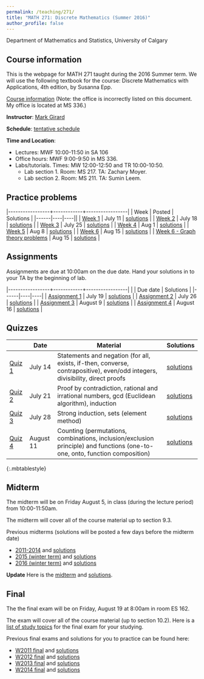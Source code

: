 ```yaml
---
permalink: /teaching/271/
title: "MATH 271: Discrete Mathematics (Summer 2016)"
author_profile: false
---
```

Department of Mathematics and Statistics, University of Calgary

## Course information

This is the webpage for MATH 271 taught during the 2016 Summer term. We will use the following textbook for the course: Discrete Mathematics with Applications, 4th edition, by Susanna Epp.

[Course information](271outline.pdf)
(Note: the office is incorrectly listed on this document. My office is located at MS 336.)

**Instructor**: [Mark Girard](http://people.ucalgary.ca/~mwgirard/)

**Schedule**: [tentative schedule](schedule.pdf)

**Time and Location**:
 - Lectures: MWF 10:00-11:50 in SA 106
 - Office hours: MWF 9:00-9:50 in MS 336.
 - Labs/tutorials. Times: MW 12:00-12:50 and TR 10:00-10:50.
   * Lab section 1. Room: MS 217. TA: Zachary Moyer.
   * Lab section 2. Room: MS 211. TA: Sumin Leem.



## Practice problems

|-----------------+------------+-----------------|
| Week | Posted | Solutions |
|------|----|----||
| [Week 1](Problems-Week1.pdf) | July 11 | [solutions](Solutions-Week1.pdf) |
| [Week 2](Problems-Week2.pdf) | July 18 | [solutions](Solutions-Week2.pdf) |
| [Week 3](Problems-Week3.pdf) | July 25 | [solutions](Solutions-Week3.pdf) |
| [Week 4](Problems-Week4.pdf) | Aug 1   | [solutions](Solutions-Week4.pdf) |
| [Week 5](Problems-Week5.pdf) | Aug 8   | [solutions](Solutions-Week5.pdf) |
| [Week 6](Problems-Week6.pdf) | Aug 15  | [solutions](Solutions-Week6.pdf) |
| [Week 6 - Graph theory problems](Extra-problems-week6.pdf) | Aug 15 | [solutions](Extra-problems-solutions-week6.pdf) |



## Assignments

Assignments are due at 10:00am on the due date. Hand your solutions in to your TA by the beginning of lab.

|-----------------+------------+-----------------|
| | Due date | Solutions |
|------|----|----|
| [Assignment 1](Assignment1.pdf) | July 19 | [solutions](Assignment1-solution.pdf) |
| [Assignment 2](Assignment2.pdf) | July 26 | [solutions](Assignment2-solution.pdf) |
| [Assignment 3](Assignment3.pdf) | August 9 | [solutions](Assignment3-solution.pdf) |
| [Assignment 4](Assignment4.pdf) | August 16 | [solutions](Assignment4-solution.pdf) |



## Quizzes

| | Date |Material | Solutions |
|------|----|----|----|
| [Quiz 1](Quiz1.pdf) | July 14 | Statements and negation (for all, exists, if-then, converse, contrapositive), even/odd integers, divisibility, direct proofs | [solutions](Quiz1-solutions.pdf) |
| [Quiz 2](Quiz2.pdf) | July 21 | Proof by contradiction, rational and irrational numbers, gcd (Euclidean algorithm), induction | [solutions](Quiz2-solutions.pdf) |
| [Quiz 3](Quiz3.pdf) | July 28 | Strong induction, sets (element method) |[solutions](Quiz3-solutions.pdf) |
| [Quiz 4](Quiz4.pdf) | August 11| Counting (permutations, combinations, inclusion/exclusion principle) and functions (one-to-one, onto, function composition)  | [solutions](Quiz4-solutions.pdf) |
{:.mbtablestyle}



## Midterm

The midterm will be on Friday August 5, in class (during the lecture period) from 10:00-11:50am.

The midterm will cover all of the course material up to section 9.3.

Previous midterms (solutions will be posted a few days before the midterm date)
* [2011-2014](oldmidterms.pdf) and [solutions](PreviousMidterm-Solutions.pdf)
* [2015 (winter term)](2015Midterm.pdf) and [solutions](2015Midterm-Solutions.pdf)
* [2016 (winter term)](2016Midterm.pdf) and [solutions](2016Midterm-Solutions.pdf)

**Update** Here is the [midterm](midterm.pdf) and [solutions](midterm-solutions.pdf).


## Final

The the final exam will be on Friday, August 19 at 8:00am in room ES 162.

The exam will cover all of the course material (up to section 10.2). Here is a [list of study topics](FinalStudyGuide.pdf) for the final exam for your studying.

Previous final exams and solutions for you to practice can be found here:
* [W2011 final](w11final.pdf) and [solutions](W11-Final-Solutions.pdf)
* [W2012 final](w12final.pdf) and [solutions](W12-Final-Solutions.pdf)
* [W2013 final](W13Final.pdf) and [solutions](W13-Final-Solutions.pdf)
* [W2014 final](W14final.pdf) and [solutions](W14-Final-Solutions.pdf)

